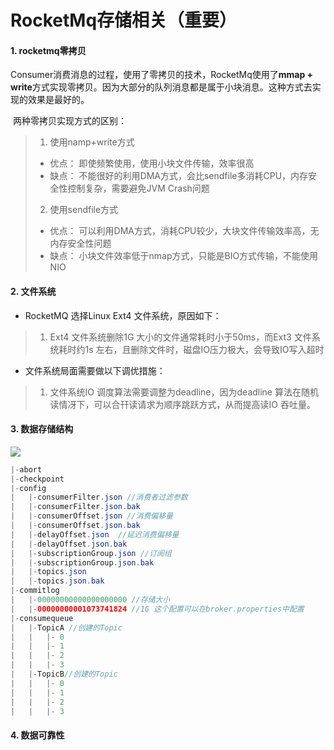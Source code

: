 # RocketMq存储相关（重要）

#### 1. rocketmq零拷贝

​	Consumer消费消息的过程，使用了零拷贝的技术，RocketMq使用了**mmap + write**方式实现零拷贝。因为大部分的队列消息都是属于小块消息。这种方式去实现的效果是最好的。

​	两种零拷贝实现方式的区别：

>1. 使用namp+write方式
>   - 优点： 即使频繁使用，使用小块文件传输，效率很高
>   - 缺点： 不能很好的利用DMA方式，会比sendfile多消耗CPU，内存安全性控制复杂，需要避免JVM Crash问题
>2. 使用sendfile方式
>   - 优点： 可以利用DMA方式，消耗CPU较少，大块文件传输效率高，无内存安全性问题
>   - 缺点： 小块文件效率低于nmap方式，只能是BIO方式传输，不能使用NIO

#### 2. 文件系统

- RocketMQ 选择Linux Ext4 文件系统，原因如下：

>1. Ext4 文件系统删除1G 大小的文件通常耗时小于50ms，而Ext3 文件系统耗时约1s 左右，且删除文件时，磁盘IO压力极大，会导致IO写入超时

- 文件系统局面需要做以下调优措施：

>1. 文件系统IO 调度算法需要调整为deadline，因为deadline 算法在随机读情冴下，可以合幵读请求为顺序跳跃方式，从而提高读IO 吞吐量。

#### 	3. 数据存储结构

![](http://15878290.s21i.faiusr.com/2/ABUIABACGAAgw6Wr4gUoz7jN4AQwkQo49AU.jpg)

~~~java
|-abort
|-checkpoint
|-config
|	|-consumerFilter.json //消费者过滤参数
|	|-consumerFilter.json.bak
|	|-consumerOffset.json //消费偏移量
|	|-consumerOffset.json.bak
|	|-delayOffset.json  //延迟消费偏移量
|	|-delayOffset.json.bak
|	|-subscriptionGroup.json //订阅组
|	|-subscriptionGroup.json.bak
|	|-topics.json 
|	|-topics.json.bak
|-commitlog
|	|-00000000000000000000 //存储大小
|	|-00000000001073741824 //1G 这个配置可以在broker.properties中配置
|-consumequeue
|	|-TopicA //创建的Topic
|	|	|- 0
|	|	|- 1
|	|	|- 2
|	|	|- 3
|	|-TopicB//创建的Topic
|	|	|- 0
|	|	|- 1
|	|	|- 2
|	|	|- 3
~~~
#### 	4. 数据可靠性

